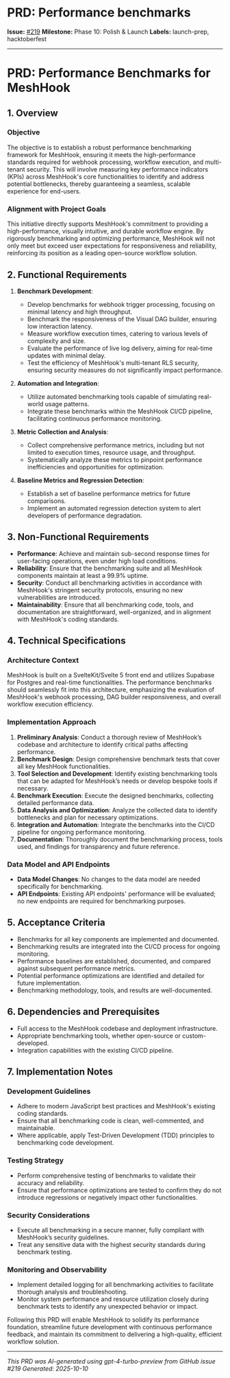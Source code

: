 # PRD: Performance benchmarks

**Issue:** [#219](https://github.com/profullstack/meshhook/issues/219)
**Milestone:** Phase 10: Polish & Launch
**Labels:** launch-prep, hacktoberfest

---

# PRD: Performance Benchmarks for MeshHook

## 1. Overview

### Objective

The objective is to establish a robust performance benchmarking framework for MeshHook, ensuring it meets the high-performance standards required for webhook processing, workflow execution, and multi-tenant security. This will involve measuring key performance indicators (KPIs) across MeshHook's core functionalities to identify and address potential bottlenecks, thereby guaranteeing a seamless, scalable experience for end-users.

### Alignment with Project Goals

This initiative directly supports MeshHook's commitment to providing a high-performance, visually intuitive, and durable workflow engine. By rigorously benchmarking and optimizing performance, MeshHook will not only meet but exceed user expectations for responsiveness and reliability, reinforcing its position as a leading open-source workflow solution.

## 2. Functional Requirements

1. **Benchmark Development**:
   - Develop benchmarks for webhook trigger processing, focusing on minimal latency and high throughput.
   - Benchmark the responsiveness of the Visual DAG builder, ensuring low interaction latency.
   - Measure workflow execution times, catering to various levels of complexity and size.
   - Evaluate the performance of live log delivery, aiming for real-time updates with minimal delay.
   - Test the efficiency of MeshHook's multi-tenant RLS security, ensuring security measures do not significantly impact performance.

2. **Automation and Integration**:
   - Utilize automated benchmarking tools capable of simulating real-world usage patterns.
   - Integrate these benchmarks within the MeshHook CI/CD pipeline, facilitating continuous performance monitoring.

3. **Metric Collection and Analysis**:
   - Collect comprehensive performance metrics, including but not limited to execution times, resource usage, and throughput.
   - Systematically analyze these metrics to pinpoint performance inefficiencies and opportunities for optimization.

4. **Baseline Metrics and Regression Detection**:
   - Establish a set of baseline performance metrics for future comparisons.
   - Implement an automated regression detection system to alert developers of performance degradation.

## 3. Non-Functional Requirements

- **Performance**: Achieve and maintain sub-second response times for user-facing operations, even under high load conditions.
- **Reliability**: Ensure that the benchmarking suite and all MeshHook components maintain at least a 99.9% uptime.
- **Security**: Conduct all benchmarking activities in accordance with MeshHook's stringent security protocols, ensuring no new vulnerabilities are introduced.
- **Maintainability**: Ensure that all benchmarking code, tools, and documentation are straightforward, well-organized, and in alignment with MeshHook's coding standards.

## 4. Technical Specifications

### Architecture Context

MeshHook is built on a SvelteKit/Svelte 5 front end and utilizes Supabase for Postgres and real-time functionalities. The performance benchmarks should seamlessly fit into this architecture, emphasizing the evaluation of MeshHook's webhook processing, DAG builder responsiveness, and overall workflow execution efficiency.

### Implementation Approach

1. **Preliminary Analysis**: Conduct a thorough review of MeshHook’s codebase and architecture to identify critical paths affecting performance.
2. **Benchmark Design**: Design comprehensive benchmark tests that cover all key MeshHook functionalities.
3. **Tool Selection and Development**: Identify existing benchmarking tools that can be adapted for MeshHook’s needs or develop bespoke tools if necessary.
4. **Benchmark Execution**: Execute the designed benchmarks, collecting detailed performance data.
5. **Data Analysis and Optimization**: Analyze the collected data to identify bottlenecks and plan for necessary optimizations.
6. **Integration and Automation**: Integrate the benchmarks into the CI/CD pipeline for ongoing performance monitoring.
7. **Documentation**: Thoroughly document the benchmarking process, tools used, and findings for transparency and future reference.

### Data Model and API Endpoints

- **Data Model Changes**: No changes to the data model are needed specifically for benchmarking.
- **API Endpoints**: Existing API endpoints' performance will be evaluated; no new endpoints are required for benchmarking purposes.

## 5. Acceptance Criteria

- Benchmarks for all key components are implemented and documented.
- Benchmarking results are integrated into the CI/CD process for ongoing monitoring.
- Performance baselines are established, documented, and compared against subsequent performance metrics.
- Potential performance optimizations are identified and detailed for future implementation.
- Benchmarking methodology, tools, and results are well-documented.

## 6. Dependencies and Prerequisites

- Full access to the MeshHook codebase and deployment infrastructure.
- Appropriate benchmarking tools, whether open-source or custom-developed.
- Integration capabilities with the existing CI/CD pipeline.

## 7. Implementation Notes

### Development Guidelines

- Adhere to modern JavaScript best practices and MeshHook's existing coding standards.
- Ensure that all benchmarking code is clean, well-commented, and maintainable.
- Where applicable, apply Test-Driven Development (TDD) principles to benchmarking code development.

### Testing Strategy

- Perform comprehensive testing of benchmarks to validate their accuracy and reliability.
- Ensure that performance optimizations are tested to confirm they do not introduce regressions or negatively impact other functionalities.

### Security Considerations

- Execute all benchmarking in a secure manner, fully compliant with MeshHook’s security guidelines.
- Treat any sensitive data with the highest security standards during benchmark testing.

### Monitoring and Observability

- Implement detailed logging for all benchmarking activities to facilitate thorough analysis and troubleshooting.
- Monitor system performance and resource utilization closely during benchmark tests to identify any unexpected behavior or impact.

Following this PRD will enable MeshHook to solidify its performance foundation, streamline future development with continuous performance feedback, and maintain its commitment to delivering a high-quality, efficient workflow solution.

---

*This PRD was AI-generated using gpt-4-turbo-preview from GitHub issue #219*
*Generated: 2025-10-10*
